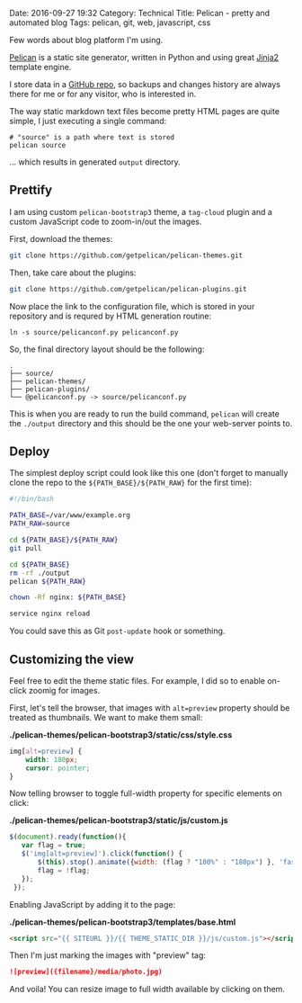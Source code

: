 Date: 2016-09-27 19:32
Category: Technical
Title: Pelican - pretty and automated blog
Tags: pelican, git, web, javascript, css

Few words about blog platform I'm using.

[Pelican](http://blog.getpelican.com/) is a static site generator, written in Python and using great [Jinja2](http://jinja.pocoo.org/docs/dev/) template engine.

I store data in a [GitHub repo](https://github.com/agrrh/agrrh.com), so backups and changes history are always there for me or for any visitor, who is interested in.

The way static markdown text files become pretty HTML pages are quite simple, I just executing a single command:

```plain
# "source" is a path where text is stored
pelican source
```

... which results in generated `output` directory.

## Prettify

I am using custom `pelican-bootstrap3` theme, a `tag-cloud` plugin and a custom JavaScript code to zoom-in/out the images.

First, download the themes:

```bash
git clone https://github.com/getpelican/pelican-themes.git
```

Then, take care about the plugins:

```bash
git clone https://github.com/getpelican/pelican-plugins.git
```

Now place the link to the configuration file, which is stored in your repository and is requred by HTML generation routine:

```
ln -s source/pelicanconf.py pelicanconf.py
```

So, the final directory layout should be the following:

```plain
.
├── source/
├── pelican-themes/
├── pelican-plugins/
└── @pelicanconf.py -> source/pelicanconf.py
```

This is when you are ready to run the build command, `pelican` will create the `./output` directory and this should be the one your web-server points to.

## Deploy

The simplest deploy script could look like this one (don't forget to manually clone the repo to the `${PATH_BASE}/${PATH_RAW}` for the first time):

```bash
#!/bin/bash

PATH_BASE=/var/www/example.org
PATH_RAW=source

cd ${PATH_BASE}/${PATH_RAW}
git pull

cd ${PATH_BASE}
rm -rf ./output
pelican ${PATH_RAW}

chown -Rf nginx: ${PATH_BASE}

service nginx reload
```

You could save this as Git `post-update` hook or something.

## Customizing the view

Feel free to edit the theme static files. For example, I did so to enable on-click zoomig for images.

First, let's tell the browser, that images with `alt=preview` property should be treated as thumbnails. We want to make them small:

**./pelican-themes/pelican-bootstrap3/static/css/style.css**

```css
img[alt=preview] {
    width: 180px;
    cursor: pointer;
}
```

Now telling browser to toggle full-width property for specific elements on click:

**./pelican-themes/pelican-bootstrap3/static/js/custom.js**

```javascript
$(document).ready(function(){
   var flag = true;
   $('img[alt=preview]').click(function() {
       $(this).stop().animate({width: (flag ? "100%" : "180px") }, 'fast');
       flag = !flag;
   });
 });
```

Enabling JavaScript by adding it to the page:

**./pelican-themes/pelican-bootstrap3/templates/base.html**

```html
<script src="{{ SITEURL }}/{{ THEME_STATIC_DIR }}/js/custom.js"></script>
```

Then I'm just marking the images with "preview" tag:

```markdown
![preview]({filename}/media/photo.jpg)
```

And voila! You can resize image to full width available by clicking on them.
